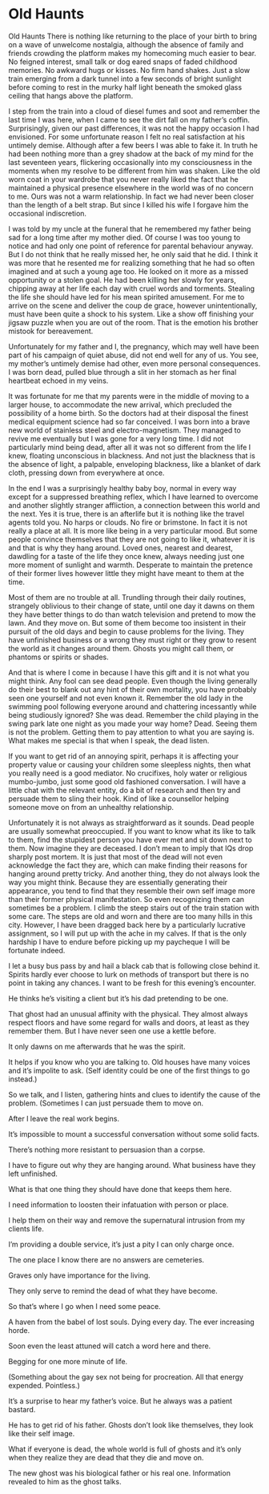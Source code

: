 # Old Haunts

Old Haunts
There is nothing like returning to the place of your birth to bring on a wave of unwelcome nostalgia, although the absence of family and friends crowding the platform makes my homecoming much easier to bear. No feigned interest, small talk or dog eared snaps of faded childhood memories. No awkward hugs or kisses. No firm hand shakes. Just a slow train emerging from a dark tunnel into a few seconds of bright sunlight before coming to rest in the murky half light beneath the smoked glass ceiling that hangs above the platform.

I step from the train into a cloud of diesel fumes and soot and remember the last time I was here, when I came to see the dirt fall on my father’s coffin. Surprisingly, given our past differences, it was not the happy occasion I had envisioned. For some unfortunate reason I felt no real satisfaction at his untimely demise. Although after a few beers I was able to fake it. In truth he had been nothing more than a grey shadow at the back of my mind for the last seventeen years, flickering occasionally into my consciousness in the moments when my resolve to be different from him was shaken. Like the old worn coat in your wardrobe that you never really liked the fact that he maintained a physical presence elsewhere in the world was of no concern to me. Ours was not a warm relationship. In fact we had never been closer than the length of a belt strap. But since I killed his wife I forgave him the occasional indiscretion.

I was told by my uncle at the funeral that he remembered my father being sad for a long time after my mother died. Of course I was too young to notice and had only one point of reference for parental behaviour anyway. But I do not think that he really missed her, he only said that he did. I think it was more that he resented me for realizing something that he had so often imagined and at such a young age too. He looked on it more as a missed opportunity or a stolen goal. He had been killing her slowly for years, chipping away at her life each day with cruel words and torments. Stealing the life she should have led for his mean spirited amusement. For me to arrive on the scene and deliver the coup de grace, however unintentionally, must have been quite a shock to his system. Like a show off finishing your jigsaw puzzle when you are out of the room. That is the emotion his brother mistook for bereavement.

Unfortunately for my father and I, the pregnancy, which may well have been part of his campaign of quiet abuse, did not end well for any of us. You see, my mother’s untimely demise had other, even more personal consequences.
I was born dead, pulled blue through a slit in her stomach as her final heartbeat echoed in my veins.

It was fortunate for me that my parents were in the middle of moving to a larger house, to accommodate the new arrival, which precluded the possibility of a home birth. So the doctors had at their disposal the finest medical equipment science had so far conceived. I was born into a brave new world of stainless steel and electro-magnetism.
They managed to revive me eventually but I was gone for a very long time. I did not particularly mind being dead, after all it was not so different from the life I knew, floating unconscious in blackness. And not just the blackness that is the absence of light, a palpable, enveloping blackness, like a blanket of dark cloth, pressing down from everywhere at once.

In the end I was a surprisingly healthy baby boy, normal in every way except for a suppressed breathing reflex, which I have learned to overcome and another slightly stranger affliction, a connection between this world and the next.
Yes it is true, there is an afterlife but it is nothing like the travel agents told you. No harps or clouds. No fire or brimstone. In fact it is not really a place at all. It is more like being in a very particular mood. But some people convince themselves that they are not going to like it, whatever it is and that is why they hang around. Loved ones, nearest and dearest, dawdling for a taste of the life they once knew, always needing just one more moment of sunlight and warmth. Desperate to maintain the pretence of their former lives however little they might have meant to them at the time.

Most of them are no trouble at all. Trundling through their daily routines, strangely oblivious to their change of state, until one day it dawns on them they have better things to do than watch television and pretend to mow the lawn. And they move on. But some of them become too insistent in their pursuit of the old days and begin to cause problems for the living. They have unfinished business or a wrong they must right or they grow to resent the world as it changes around them. Ghosts you might call them, or phantoms or spirits or shades.

And that is where I come in because I have this gift and it is not what you might think. Any fool can see dead people. Even though the living generally do their best to blank out any hint of their own mortality, you have probably seen one yourself and not even known it. Remember the old lady in the swimming pool following everyone around and chattering incessantly while being studiously ignored? She was dead. Remember the child playing in the swing park late one night as you made your way home? Dead. Seeing them is not the problem. Getting them to pay attention to what you are saying is. What makes me special is that when I speak, the dead listen.

If you want to get rid of an annoying spirit, perhaps it is affecting your property value or causing your children some sleepless nights, then what you really need is a good mediator. No crucifixes, holy water or religious mumbo-jumbo, just some good old fashioned conversation. I will have a little chat with the relevant entity, do a bit of research and then try and persuade them to sling their hook. Kind of like a counsellor helping someone move on from an unhealthy relationship.

Unfortunately it is not always as straightforward as it sounds. Dead people are usually somewhat preoccupied. If you want to know what its like to talk to them, find the stupidest person you have ever met and sit down next to them. Now imagine they are deceased. I don’t mean to imply that IQs drop sharply post mortem. It is just that most of the dead will not even acknowledge the fact they are, which can make finding their reasons for hanging around pretty tricky. And another thing, they do not always look the way you might think. Because they are essentially generating their appearance, you tend to find that they resemble their own self image more than their former physical manifestation. So even recognizing them can sometimes be a problem.
I climb the steep stairs out of the train station with some care. The steps are old and worn and there are too many hills in this city. However, I have been dragged back here by a particularly lucrative assignment, so I will put up with the ache in my calves. If that is the only hardship I have to endure before picking up my paycheque I will be fortunate indeed.

I let a busy bus pass by and hail a black cab that is following close behind it. Spirits hardly ever choose to lurk on methods of transport but there is no point in taking any chances. I want to be fresh for this evening’s encounter.

He thinks he’s visiting a client but it’s his dad pretending to be one.

That ghost had an unusual affinity with the physical. They almost always respect floors and have some regard for walls and doors, at least as they remember them. But I have never seen one use a kettle before.

It only dawns on me afterwards that he was the spirit.

It helps if you know who you are talking to. Old houses have many voices and it’s impolite to ask. (Self identity could be one of the first things to go instead.)

So we talk, and I listen, gathering hints and clues to identify the cause of the problem. (Sometimes I can just persuade them to move on.

After I leave the real work begins.

It’s impossible to mount a successful conversation without some solid facts.

There’s nothing more resistant to persuasion than a corpse.

I have to figure out why they are hanging around. What business have they left unfinished.

What is that one thing they should have done that keeps them here.

I need information to loosten their infatuation with person or place.

I help them on their way and remove the supernatural intrusion from my clients life.

I’m providing a double service, it’s just a pity I can only charge once.

The one place I know there are no answers are cemeteries.

Graves only have importance for the living.

They only serve to remind the dead of what they have become.

So that’s where I go when I need some peace.

A haven from the babel of lost souls. Dying every day. The ever increasing horde.

Soon even the least attuned will catch a word here and there.

Begging for one more minute of life.

(Something about the gay sex not being for procreation. All that energy expended. Pointless.)

It’s a surprise to hear my father’s voice. But he always was a patient bastard.

He has to get rid of his father. Ghosts don’t look like themselves, they look like their self image.

What if everyone is dead, the whole world is full of ghosts and it’s only when they realize they are dead that they die and move on.

The new ghost was his biological father or his real one. Information revealed to him as the ghost talks.
